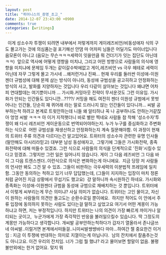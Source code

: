 ```yaml
---
layout: post
title: "퀴어니스의_증명_초고_"
date: 2014-12-07 23:43:00 +0900
comments: true 
categories: [writings] 
---
```

 
이게 성소수자 투쟁이 되려면 내부에서 저렇게까지 게이레즈비언/비동성애자 식의 구도 몰고가는 것에 의심품는걸 포기해선 안댐
마 어차피 님들은 어딜가도 마이너입니다
음모론이 아니고 (음모는 무슨ㅋㅋㅋ세력이 잇을만큼 뭐 건더기가 잇는 집단도 아닌데 ㅋㅋ) 
앞으로 역사에 어떻게 영향을 미치냐, 그리고 어떤 방향으로 사람들의 의식에 영향을 미치냐에 문제임 두개는 같이갈수박에없고
게이,레즈비언 vs 극우 헤테로 세력이 아닌데 자꾸 그렇게 몰고 가시네 ...왜저런거냐 진짜...
현재 우리를 둘러싼 이성애-이원젠더 규범성에 대해 문제 삼는 방식이 아니라, 동성애 규범성을 공고히하고 안정화하는 방식의 사고, 발화를 지양하자는 것입니다
우리 다같이 살아보는 것입니다 왜냐면 어차피 연대할데는 여기뿐이니까 ...
가시화.커밍아웃 전략이 무서운것도 그런 이유임. 가시화가 안되는 인간들도 있다니깐...????/
커밍을 해도 여전히 젠더 이원성 규범에서 못벗어나는 인간들, 단순히 쟤 퀴어래 라는 말로 드러나지 않는 인간들이 있다니까...
씨발 공부하는척 하려고 본계로 트윗안하는데 니들 왜 알티하냐 꼭 나 공부하나도 안하는거같잖아
엉엉 씨발 ㅋㅋㅋ
아 이거 지적햇더니 바로 별만 찍네요 사람들 참 착해
'성소수자'투쟁이 왜 다시 레즈비언 게이운동으로 번역되어야하는지. 누가 누구를 중심화하고 주변화하는 식으로 
어떤 규범성을 재생산하고 안정화하는지 계속 질문해야함. 이 과정이 현재의 트위터 주류 의견과 다르다는건 알고있어요.
트위터의 성소수자 관련한 유명 인사들 (말안해도 아시리라믿고) 대부분 남성 동성애자고, 
그렇기에 그들은 가시화전략, 종족화전략에 대해 떠들수 있겠죠. 그런 식으로 사람들의 의식을 단계적으로 '진화'시킬수 있다고 믿겠죠.
그렇지만 그런 일은 일어나지 않습니다. 게이 그 다음 레즈비언 그 다음 바이 그 다음 트렌스젠더..이런식으로 의식은 변화하는게 아니에요. 
지금 당장 저 사람들의 언사만 봐도 그건 알 수 있죠. 그들이 비판하는 극우세력의 이분법적 프레임에 일치함.
그동안 동의하는 척하고 있기 너무 답답했는데, (그들이 지지하는 입장이 마치 정론처럼 굳어진 지금 상황에서 무섭기도 했고요) 
걍 말하니까 속시원하긴 하네요. 가시화와 종족화는 이성애-이원젠더 규범을 동성애 규범으로 재배치하는 것 뿐입니다.
트위터에서 이렇게 씨부리는게 무슨 의미냐? 사실 의미가 없습니다. 트위터는 고인 물이고, 자신이 원하는 사람들의 의견만 돌고도는 순환수로일 뿐이에요. 
하지만 적어도 이 안에서 주류 입장에 동의하지 못하는 사람도 있다는걸 말하고 싶었고요
여기서 어떤 계몽이 가능하냐고 하면, 저는 부정적입니다. 하지만 트위터는 나의 의견이 가장 빠르게 까이거나 알티되는 곳이고, 
누군가에게 가장 즉각적인 반응을 불러일으킬수 있습니다. 딱 그정도의 계몽만 가능하다고 생각합니다.
개씨발 공부안하는척하다가 갑자기 열올라서 존나글쓰네
아씨발..이럴거면 본계에서떠들걸..니미씨발썅썅바다
마아...하여간 젤 중요한건 이거임 : 지금 이 투쟁에 반대하는 의미로 지껄이는게 아닙니다. 
남의 잔치에서 칼춤추는것도 아니고요. 이건 우리의 잔치임. 너가 그럼 뭘 했냐? 라고 물어보면 할말이 없음. 불평불만외에는 한거 없어요. 맞지 뭐
 
